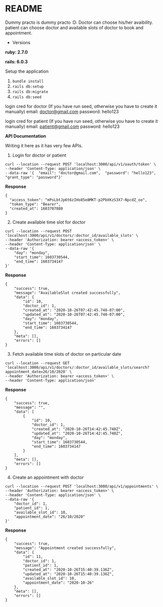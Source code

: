 # README

Dummy practo is dummy practo :D. Doctor can choose his/her avaibility. patient can choose doctor and available slots of doctor to book and appointment.

* Versions

**ruby: 2.7.0**

**rails: 6.0.3**

Setup the application

1. `bundle install`
2. `rails db:setup`
3. `rails db:migrate`
4. `rails db:seed`

login cred for doctor (If you have run seed, otherwise you have to create it manually)
email: doctor@gmail.com
password: hello123

login cred for patient (If you have run seed, otherwise you have to create it manually)
email: patient@gmail.com
password: hello123


**API Documentation**

Writing it here as it has very few APIs.

1) Login for doctor or patient

```
curl --location --request POST 'localhost:3000/api/v1/oauth/token' \
--header 'Content-Type: application/json' \
--data-raw '{  "email": "doctor@gmail.com",  "password": "hello123", "grant_type": "password"}'
```

**Response**
```
{
  "access_token": "mPsLbtJp6t6zIHo85e8MKT-p2PbXKzS3X7-NpcdZ_oo",
  "token_type": "Bearer",
  "created_at": 1603707880
}
```

2) Create available time slot for doctor

```
curl --location --request POST 'localhost:3000/api/v1/doctors/:doctor_id/available_slots' \
--header 'Authorization: bearer <access_token>' \
--header 'Content-Type: application/json' \
--data-raw '{
    "day": "monday",
    "start_time": 1603730544,
    "end_time": 1603734147
}'
```

**Response**

```
{
    "success": true,
    "message": "AvailableSlot created successfully",
    "data": {
        "id": 10,
        "doctor_id": 1,
        "created_at": "2020-10-26T07:42:45.748-07:00",
        "updated_at": "2020-10-26T07:42:45.748-07:00",
        "day": "monday",
        "start_time": 1603730544,
        "end_time": 1603734147
    },
    "meta": [],
    "errors": []
}
```

3) Fetch available time slots of doctor on particular date

```
curl --location --request GET 'localhost:3000/api/v1/doctors/:doctor_id/available_slots/search?appointment_date=26/10/2020' \
--header 'Authorization: bearer <access_token>' \
--header 'Content-Type: application/json'
```

**Response**

```
{
    "success": true,
    "message": "",
    "data": [
        {
            "id": 10,
            "doctor_id": 1,
            "created_at": "2020-10-26T14:42:45.748Z",
            "updated_at": "2020-10-26T14:42:45.748Z",
            "day": "monday",
            "start_time": 1603730544,
            "end_time": 1603734147
        }
    ],
    "meta": [],
    "errors": []
}
```
4) Create an appointment with doctor

```
curl --location --request POST 'localhost:3000/api/v1/appointments' \
--header 'Authorization: bearer <access_token>' \
--header 'Content-Type: application/json' \
--data-raw '{
    "doctor_id": 1,
    "patient_id": 1,
    "available_slot_id": 10,
    "appointment_date": "26/10/2020"
}'
```

**Response**
```
{
    "success": true,
    "message": "Appointment created successfully",
    "data": {
        "id": 11,
        "doctor_id": 1,
        "patient_id": 1,
        "created_at": "2020-10-26T15:40:39.136Z",
        "updated_at": "2020-10-26T15:40:39.136Z",
        "available_slot_id": 10,
        "appointment_date": "2020-10-26"
    },
    "meta": [],
    "errors": []
}
```
